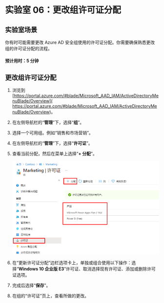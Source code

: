﻿---
lab:
    title: '06 - 更改组许可证分配'
    learning path: '01'
    module: '模块 02 - 创建、配置和管理标识'
---

# 实验室 06：更改组许可证分配

## 实验室场景

你有时可能需要更改 Azure AD 安全组使用的许可证分配。你需要确保熟悉更改组的许可证分配的流程。

#### 预计用时：5 分钟

## 更改组许可证分配

1. 浏览到 [https://portal.azure.com/#blade/Microsoft_AAD_IAM/ActiveDirectoryMenuBlade/Overview]( https://portal.azure.com/#blade/Microsoft_AAD_IAM/ActiveDirectoryMenuBlade/Overview)。

1. 在左侧导航栏的“**管理**”下，选择“**组**”。

1. 选择一个可用组。例如“销售和市场营销”。

1. 在左侧导航栏的“**管理**”下，选择“**许可证**”。

1. 查看当前分配，然后在菜单上选择“**+ 分配**”。

    ![显示组许可证选项处于选中状态的屏幕图像，其中突出显示当前许可证和“分配”菜单选项](./media/lp1-mod2-change-group-license.png)

1. 在“更新许可证分配”边栏选项卡上，单独或组合使用以下操作：选择“**Windows 10 企业版 E3**”许可证、取消选择现有许可证、添加或删除许可证选项。

1. 完成后选择“**保存**”。

1. 在组的“许可证”页上，查看所做的更改。
